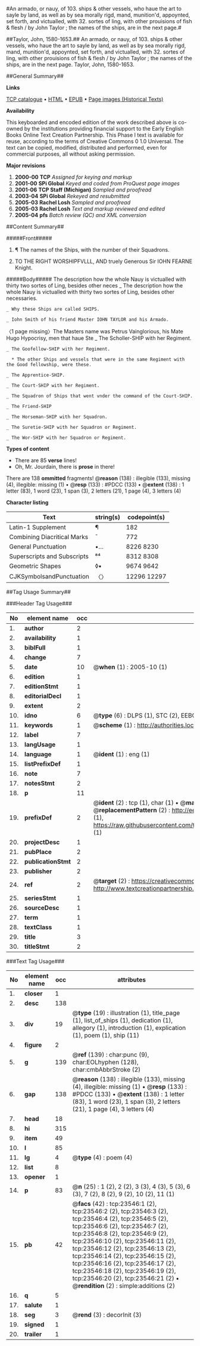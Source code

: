 #An armado, or nauy, of 103. ships & other vessels, who haue the art to sayle by land, as well as by sea morally rigd, mand, munition'd, appoynted, set forth, and victualled, with 32. sortes of ling, with other prouisions of fish & flesh / by John Taylor ; the names of the ships, are in the next page.#

##Taylor, John, 1580-1653.##
An armado, or nauy, of 103. ships & other vessels, who haue the art to sayle by land, as well as by sea morally rigd, mand, munition'd, appoynted, set forth, and victualled, with 32. sortes of ling, with other prouisions of fish & flesh / by John Taylor ; the names of the ships, are in the next page.
Taylor, John, 1580-1653.

##General Summary##

**Links**

[TCP catalogue](http://www.ota.ox.ac.uk/tcp/)  • 
[HTML](http://tei.it.ox.ac.uk/tcp/Texts-HTML/free/A13/A13417.html)  • 
[EPUB](http://tei.it.ox.ac.uk/tcp/Texts-EPUB/free/A13/A13417.epub) • 
[Page images (Historical Texts)](https://data.historicaltexts.jisc.ac.uk/view?pubId=eebo-19943838e&pageId=eebo-19943838e-23546-1)

**Availability**

This keyboarded and encoded edition of the
	       work described above is co-owned by the institutions
	       providing financial support to the Early English Books
	       Online Text Creation Partnership. This Phase I text is
	       available for reuse, according to the terms of Creative
	       Commons 0 1.0 Universal. The text can be copied,
	       modified, distributed and performed, even for
	       commercial purposes, all without asking permission.

**Major revisions**

1. __2000-00__ __TCP__ *Assigned for keying and markup*
1. __2001-00__ __SPi Global__ *Keyed and coded from ProQuest page images*
1. __2001-06__ __TCP Staff (Michigan)__ *Sampled and proofread*
1. __2003-04__ __SPi Global__ *Rekeyed and resubmitted*
1. __2005-03__ __Rachel Losh__ *Sampled and proofread*
1. __2005-03__ __Rachel Losh__ *Text and markup reviewed and edited*
1. __2005-04__ __pfs__ *Batch review (QC) and XML conversion*

##Content Summary##

#####Front#####

1. ¶ The names of the Ships, with the number of their Squadrons.

1. TO THE RIGHT WORSHIPFVLLL, AND truely Generous Sir IOHN FEARNE Knight.

#####Body#####
The description how the whole Nauy is victualled with thirty two sortes of Ling, besides other neces
    _ The description how the whole Nauy is victualled with thirty two sortes of Ling, besides other necessaries.

    _ Why these Ships are called SHIPS.

    _ Iohn Smith of his friend Master IOHN TAYLOR and his Armado.
〈1 page missing〉The Masters name was Petrus Vainglorious, his Mate Hugo Hypocrisy, men that haue Ste
    _ The Scholler-SHIP with her Regiment.

    _ The Goofellow-SHIP with her Regiment.

      * The other Ships and vessels that were in the same Regiment with the Good fellowship, were these.

    _ The Apprentice-SHIP.

    _ The Court-SHIP with her Regiment.

    _ The Squadron of Ships that went vnder the command of the Court-SHIP.

    _ The Friend-SHIP

    _ The Horseman-SHIP with her Squadron.

    _ The Suretie-SHIP with her Squadron or Regiment.

    _ The Wor-SHIP with her Squadron or Regiment.

**Types of content**

  * There are 85 **verse** lines!
  * Oh, Mr. Jourdain, there is **prose** in there!

There are 138 **ommitted** fragments! 
 @__reason__ (138) : illegible (133), missing (4), illegible: missing (1)  •  @__resp__ (133) : #PDCC (133)  •  @__extent__ (138) : 1 letter (83), 1 word (23), 1 span (3), 2 letters (21), 1 page (4), 3 letters (4)

**Character listing**


|Text|string(s)|codepoint(s)|
|---|---|---|
|Latin-1 Supplement|¶|182|
|Combining             Diacritical Marks|̄|772|
|General Punctuation|•…|8226 8230|
|Superscripts             and Subscripts|⁸⁴|8312 8308|
|Geometric Shapes|◊▪|9674 9642|
|CJKSymbolsandPunctuation|〈〉|12296 12297|

##Tag Usage Summary##

###Header Tag Usage###

|No|element name|occ|attributes|
|---|---|---|---|
|1.|__author__|2||
|2.|__availability__|1||
|3.|__biblFull__|1||
|4.|__change__|7||
|5.|__date__|10| @__when__ (1) : 2005-10 (1)|
|6.|__edition__|1||
|7.|__editionStmt__|1||
|8.|__editorialDecl__|1||
|9.|__extent__|2||
|10.|__idno__|6| @__type__ (6) : DLPS (1), STC (2), EEBO-CITATION (1), OCLC (1), VID (1)|
|11.|__keywords__|1| @__scheme__ (1) : http://authorities.loc.gov/ (1)|
|12.|__label__|7||
|13.|__langUsage__|1||
|14.|__language__|1| @__ident__ (1) : eng (1)|
|15.|__listPrefixDef__|1||
|16.|__note__|7||
|17.|__notesStmt__|2||
|18.|__p__|11||
|19.|__prefixDef__|2| @__ident__ (2) : tcp (1), char (1)  •  @__matchPattern__ (2) : ([0-9\-]+):([0-9IVX]+) (1), (.+) (1)  •  @__replacementPattern__ (2) : http://eebo.chadwyck.com/downloadtiff?vid=$1&page=$2 (1), https://raw.githubusercontent.com/textcreationpartnership/Texts/master/tcpchars.xml#$1 (1)|
|20.|__projectDesc__|1||
|21.|__pubPlace__|2||
|22.|__publicationStmt__|2||
|23.|__publisher__|2||
|24.|__ref__|2| @__target__ (2) : https://creativecommons.org/publicdomain/zero/1.0/ (1), http://www.textcreationpartnership.org/docs/. (1)|
|25.|__seriesStmt__|1||
|26.|__sourceDesc__|1||
|27.|__term__|1||
|28.|__textClass__|1||
|29.|__title__|3||
|30.|__titleStmt__|2||


###Text Tag Usage###

|No|element name|occ|attributes|
|---|---|---|---|
|1.|__closer__|1||
|2.|__desc__|138||
|3.|__div__|19| @__type__ (19) : illustration (1), title_page (1), list_of_ships (1), dedication (1), allegory (1), introduction (1), explication (1), poem (1), ship (11)|
|4.|__figure__|2||
|5.|__g__|139| @__ref__ (139) : char:punc (9), char:EOLhyphen (128), char:cmbAbbrStroke (2)|
|6.|__gap__|138| @__reason__ (138) : illegible (133), missing (4), illegible: missing (1)  •  @__resp__ (133) : #PDCC (133)  •  @__extent__ (138) : 1 letter (83), 1 word (23), 1 span (3), 2 letters (21), 1 page (4), 3 letters (4)|
|7.|__head__|18||
|8.|__hi__|315||
|9.|__item__|49||
|10.|__l__|85||
|11.|__lg__|4| @__type__ (4) : poem (4)|
|12.|__list__|8||
|13.|__opener__|1||
|14.|__p__|83| @__n__ (25) : 1 (2), 2 (2), 3 (3), 4 (3), 5 (3), 6 (3), 7 (2), 8 (2), 9 (2), 10 (2), 11 (1)|
|15.|__pb__|42| @__facs__ (42) : tcp:23546:1 (2), tcp:23546:2 (2), tcp:23546:3 (2), tcp:23546:4 (2), tcp:23546:5 (2), tcp:23546:6 (2), tcp:23546:7 (2), tcp:23546:8 (2), tcp:23546:9 (2), tcp:23546:10 (2), tcp:23546:11 (2), tcp:23546:12 (2), tcp:23546:13 (2), tcp:23546:14 (2), tcp:23546:15 (2), tcp:23546:16 (2), tcp:23546:17 (2), tcp:23546:18 (2), tcp:23546:19 (2), tcp:23546:20 (2), tcp:23546:21 (2)  •  @__rendition__ (2) : simple:additions (2)|
|16.|__q__|5||
|17.|__salute__|1||
|18.|__seg__|3| @__rend__ (3) : decorInit (3)|
|19.|__signed__|1||
|20.|__trailer__|1||
